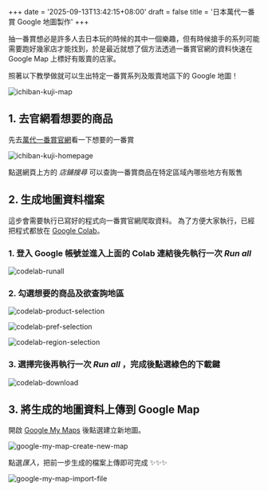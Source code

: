 +++
date = '2025-09-13T13:42:15+08:00'
draft = false
title = '日本萬代一番賞 Google 地圖製作'
+++

抽一番賞想必是許多人去日本玩的時候的其中一個樂趣，但有時候搶手的系列可能需要跑好幾家店才能找到，於是最近就想了個方法透過一番賞官網的資料快速在 Google Map 上標好有販賣的店家。

照著以下教學做就可以生出特定一番賞系列及販賣地區下的 Google 地圖！

![ichiban-kuji-map](/images/ichiban-kuji-map.png)

## 1. 去官網看想要的商品

先去[萬代一番賞官網](https://1kuji.com/)看一下想要的一番賞

![ichiban-kuji-homepage](/images/ichiban-kuji-homepage.png)

點選網頁上方的 *店舖搜尋* 可以查詢一番賞商品在特定區域內哪些地方有販售


## 2. 生成地圖資料檔案

這步會需要執行已寫好的程式向一番賞官網爬取資料。
為了方便大家執行，已經把程式都放在 [Google Colab](https://colab.research.google.com/drive/1Zg_7i0mKNdnximbZtsTZOwJUl5fwwKHk?usp=sharing)。

### 1. 登入 Google 帳號並進入上面的 Colab 連結後先執行一次 *Run all*

![codelab-runall](/images/codelab-runall.png)

### 2. 勾選想要的商品及欲查詢地區

![codelab-product-selection](/images/codelab-product-selection.png)

![codelab-pref-selection](/images/codelab-pref-selection.png)

![codelab-region-selection](/images/codelab-region-selection.png)

### 3. 選擇完後再執行一次 *Run all* ，完成後點選綠色的下載鍵

![codelab-download](/images/codelab-download.png)

## 3. 將生成的地圖資料上傳到 Google Map

開啟 [Google My Maps](https://www.google.com/maps/d/u/0/) 後點選建立新地圖。

![google-my-map-create-new-map](/images/google-my-map-create-new-map.png)

點選*匯入*，把前一步生成的檔案上傳即可完成 ✨✨✨

![google-my-map-import-file](/images/google-my-map-import-file.png)

